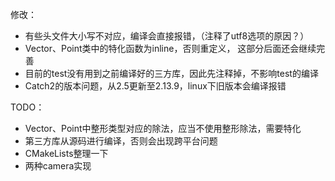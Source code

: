 修改：
-   有些头文件大小写不对应，编译会直接报错，（注释了utf8选项的原因？）
-   Vector、Point类中的特化函数为inline，否则重定义， 这部分后面还会继续完善
-   目前的test没有用到之前编译好的三方库，因此先注释掉，不影响test的编译
-   Catch2的版本问题，从2.5更新至2.13.9，linux下旧版本会编译报错  

TODO：
- Vector、Point中整形类型对应的除法，应当不使用整形除法，需要特化
- 第三方库从源码进行编译，否则会出现跨平台问题
- CMakeLists整理一下
- 两种camera实现
